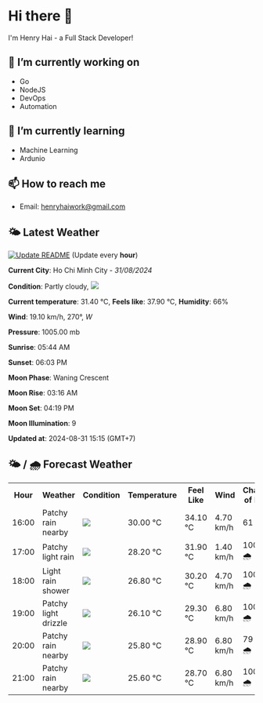 # Hi there 👋

I'm Henry Hai - a Full Stack Developer!

## 🔭 I’m currently working on

- Go
- NodeJS
- DevOps
- Automation

## 🌱 I’m currently learning

- Machine Learning
- Ardunio

## 📫 How to reach me

- Email: <henryhaiwork@gmail.com>

## 🌤️ Latest Weather
[![Update README](https://github.com/henry0hai/henry0hai/actions/workflows/udpateReadme.yml/badge.svg)](https://github.com/henry0hai/henry0hai/actions/workflows/udpateReadme.yml)
(Update every **hour**)
<!-- CURRENT_WEATHER:START -->
**Current City**: Ho Chi Minh City - *31/08/2024*

**Condition**: Partly cloudy, <img src="https://cdn.weatherapi.com/weather/64x64/day/116.png"/>

**Current temperature**: 31.40 °C, **Feels like**: 37.90 °C, **Humidity**: 66%

**Wind**: 19.10 km/h, 270°, *W*

**Pressure**: 1005.00 mb

**Sunrise**: 05:44 AM

**Sunset**: 06:03 PM

**Moon Phase**: Waning Crescent

**Moon Rise**: 03:16 AM

**Moon Set**: 04:19 PM

**Moon Illumination**: 9

**Updated at**: 2024-08-31 15:15 (GMT+7)<!-- CURRENT_WEATHER:END -->

## 🌤️ / 🌧️ Forecast Weather
<!-- FORECAST_WEATHER:START -->
<table>
		<tr>
			<th>Hour</th>
			<th>Weather</th>
			<th>Condition</th>
			<th>Temperature</th>
			<th>Feel Like</th>
			<th>Wind</th>
			<th>Chance of Rain</th>
		</tr>
				<tr>
					<td>16:00</td>
					<td>Patchy rain nearby</td>
					<td><img src='https://cdn.weatherapi.com/weather/64x64/day/176.png'/></td>
					<td>30.00 °C</td>
					<td>34.10 °C</td>
					<td>4.70 km/h</td>
					<td>61 %</td>
				</tr>
				<tr>
					<td>17:00</td>
					<td>Patchy light rain</td>
					<td><img src='https://cdn.weatherapi.com/weather/64x64/day/293.png'/></td>
					<td>28.20 °C</td>
					<td>31.90 °C</td>
					<td>1.40 km/h</td>
					<td>100 % 🌧️</td>
				</tr>
				<tr>
					<td>18:00</td>
					<td>Light rain shower</td>
					<td><img src='https://cdn.weatherapi.com/weather/64x64/day/353.png'/></td>
					<td>26.80 °C</td>
					<td>30.20 °C</td>
					<td>4.70 km/h</td>
					<td>100 % 🌧️</td>
				</tr>
				<tr>
					<td>19:00</td>
					<td>Patchy light drizzle</td>
					<td><img src='https://cdn.weatherapi.com/weather/64x64/night/263.png'/></td>
					<td>26.10 °C</td>
					<td>29.30 °C</td>
					<td>6.80 km/h</td>
					<td>100 % 🌧️</td>
				</tr>
				<tr>
					<td>20:00</td>
					<td>Patchy rain nearby</td>
					<td><img src='https://cdn.weatherapi.com/weather/64x64/night/176.png'/></td>
					<td>25.80 °C</td>
					<td>28.90 °C</td>
					<td>6.80 km/h</td>
					<td>79 % 🌧️</td>
				</tr>
				<tr>
					<td>21:00</td>
					<td>Patchy rain nearby</td>
					<td><img src='https://cdn.weatherapi.com/weather/64x64/night/176.png'/></td>
					<td>25.60 °C</td>
					<td>28.70 °C</td>
					<td>6.80 km/h</td>
					<td>100 % 🌧️</td>
				</tr>
</table>
<!-- FORECAST_WEATHER:END -->
